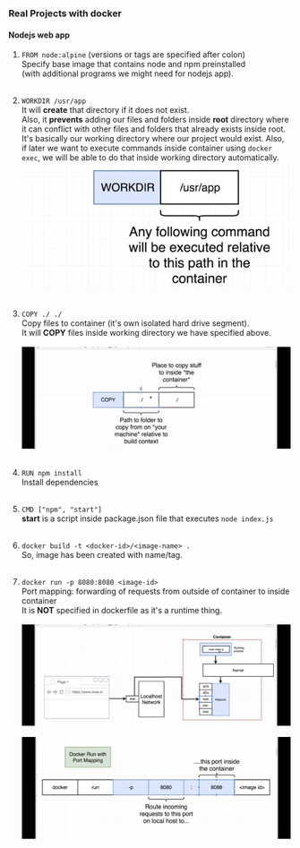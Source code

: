 ### Real Projects with docker

#### Nodejs web app

1. `FROM node:alpine` (versions or tags are specified after colon)<br>
   Specify base image that contains node and npm preinstalled <br>
   (with additional programs we might need for nodejs app).<br><br>
2. `WORKDIR /usr/app`<br>
   It will **create** that directory if it does not exist.<br>
   Also, it **prevents** adding our files and folders inside **root** directory where it can conflict with other files and folders that already exists inside root. It's basically our working directory where our project would exist. Also, if later we want to execute commands inside container using `docker exec`, we will be able to do that inside working directory automatically.<br>
   ![Reference](references/workdir-command.png)<br><br>
3. `COPY ./ ./` <br>
   Copy files to container (it's own isolated hard drive segment).<br>
   It will **COPY** files inside working directory we have specified above.
   <br><br>
   ![Reference](references/copy-files.png) <br><br>
4. `RUN npm install`<br>
   Install dependencies<br><br>
5. `CMD ["npm", "start"]`<br>
   **start** is a script inside package.json file that executes `node index.js`<br><br>

6. `docker build -t <docker-id>/<image-name> .`<br>
   So, image has been created with name/tag.<br><br>
7. `docker run -p 8080:8080 <image-id>` <br>
   Port mapping: forwarding of requests from outside of container to inside container<br>
   It is **NOT** specified in dockerfile as it's a runtime thing.
   <br><br>
   ![Reference](references/port-mapping.png)
   <br><br>
   ![Reference](references/port-mapping-command.png)
   <br><br>
